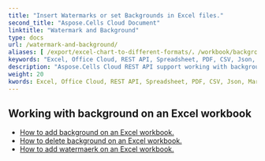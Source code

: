 ```yaml
---
title: "Insert Watermarks or set Backgrounds in Excel files."
second_title: "Aspose.Cells Cloud Document"
linktitle: "Watermark and Background"
type: docs
url: /watermark-and-background/
aliases: [ /export/excel-chart-to-different-formats/，/workbook/background/]
keywords: "Excel, Office Cloud, REST API, Spreadsheet, PDF, CSV, Json, Markdown, Watermark, Background"
description: "Aspose.Cells Cloud REST API support working with background on an Excel workbook. SDK support kinds of development languages. They include Android, C#, Go, Java, NodeJS, Perl, PHP, Python, Ruby, and swift."
weight: 20
kwords: Excel, Office Cloud, REST API, Spreadsheet, PDF, CSV, Json, Markdown, Watermark, Background
---
```



## Working with background on an Excel workbook

- [How to add background on an Excel workbook.](/cells/add-background-in-excel-file/)
- [How to delete background on an Excel workbook.](/cells/delete-background-in-excel-file/)
- [How to add watermaerk on an Excel workbook.](/cells/delete-background-in-excel-file/)

